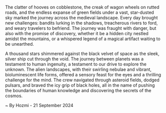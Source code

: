 
The clatter of hooves on cobblestone, the creak of wagon wheels on rutted roads, and the endless expanse of green fields under a vast, star-dusted sky marked the journey across the medieval landscape. Every day brought new challenges: bandits lurking in the shadows, treacherous rivers to ford, and weary travelers to befriend. The journey was fraught with danger, but also with the promise of discovery, whether it be a hidden city nestled amidst the mountains, or a whispered legend of a magical artifact waiting to be unearthed.  

A thousand stars shimmered against the black velvet of space as the sleek, silver ship cut through the void. The journey between planets was a testament to human ingenuity, a testament to our drive to explore the unknown. The alien landscapes, with their swirling nebulae and vibrant, bioluminescent life forms, offered a sensory feast for the eyes and a thrilling challenge for the mind. The crew navigated through asteroid fields, dodged pulsars, and braved the icy grip of black holes, all in the name of pushing the boundaries of human knowledge and discovering the secrets of the cosmos. 

~ By Hozmi - 21 September 2024
